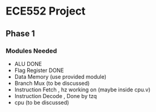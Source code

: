 # ECE552 Project

## Phase 1

### Modules Needed

- ALU DONE
- Flag Register  DONE
- Data Memory (use provided module)
- Branch Mux (to be discussed)
- Instruction Fetch , hz working on (maybe inside cpu.v)
- Instruction Decode , Done by tzq
- cpu (to be discussed)
